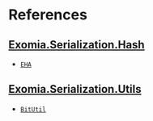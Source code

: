 # References

## [Exomia.Serialization.Hash](Exomia.Serialization.Hash)

- [`EHA`](Exomia.Serialization.Hash#eha)

## [Exomia.Serialization.Utils](Exomia.Serialization.Utils)

- [`BitUtil`](Exomia.Serialization.Utils#bitutil)


